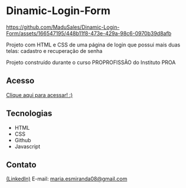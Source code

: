 # Dinamic-Login-Form

https://github.com/MaduSales/Dinamic-Login-Form/assets/166547195/448b11f8-473e-429a-98c6-0970b39d8afb


Projeto com HTML e CSS de uma página de login que possui mais duas telas: cadastro e recuperação de senha

Projeto construído durante o curso PROPROFISSÃO do Instituto PROA


## Acesso

[Clique aqui para acessar! :)](https://madusales.github.io/Dinamic-Login-Form/)

## Tecnologias
- HTML
- CSS
- Github
- Javascript

## Contato
[(LinkedIn)](www.linkedin.com/in/maria-eduarda-de-sales-78a04221b)
E-mail: maria.esmiranda08@gmail.com
